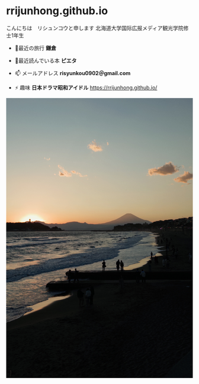 # rrijunhong.github.io

 
こんにちは　リシュンコウと申します
北海道大学国际広报メディア観光学院修士1年生

- 🔭最近の旅行 **鎌倉**

- 💬最近読んでいる本 **ピエタ**

- 📫 メールアドレス **risyunkou0902＠gmail.com**

- ⚡ 趣味 **日本ドラマ昭和アイドル**
https://rrijunhong.github.io/


 ![封面图](./bg-header.jpg)



